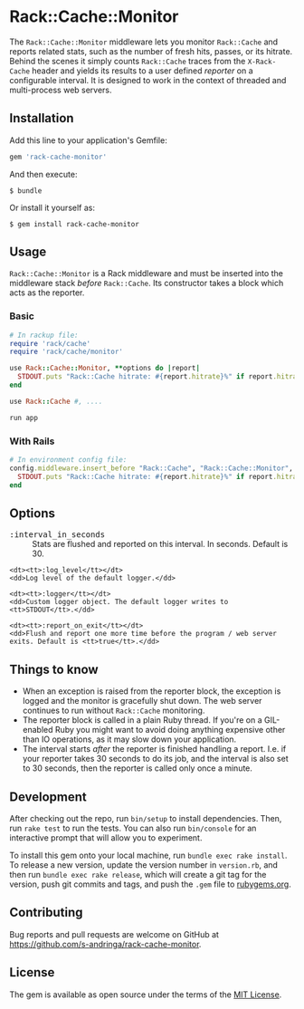 # Rack::Cache::Monitor

The `Rack::Cache::Monitor` middleware lets you monitor `Rack::Cache` and reports related stats, such as the number of fresh hits, passes, or its hitrate. 
Behind the scenes it simply counts `Rack::Cache` traces from the `X-Rack-Cache` header and yields its results to a user defined _reporter_ on a configurable interval.
It is designed to work in the context of threaded and multi-process web servers.

## Installation

Add this line to your application's Gemfile:

```ruby
gem 'rack-cache-monitor'
```

And then execute:

    $ bundle

Or install it yourself as:

    $ gem install rack-cache-monitor

## Usage

`Rack::Cache::Monitor` is a Rack middleware and must be inserted into the middleware stack _before_ `Rack::Cache`. Its constructor takes a block which acts as the reporter.

### Basic

```ruby
# In rackup file:
require 'rack/cache'
require 'rack/cache/monitor'

use Rack::Cache::Monitor, **options do |report|
  STDOUT.puts "Rack::Cache hitrate: #{report.hitrate}%" if report.hitrate
end

use Rack::Cache #, ....

run app
```

### With Rails

```ruby
# In environment config file:
config.middleware.insert_before "Rack::Cache", "Rack::Cache::Monitor", **options do |report|
  STDOUT.puts "Rack::Cache hitrate: #{report.hitrate}%" if report.hitrate
end
```

## Options

<dl>
    <dt><tt>:interval_in_seconds</tt></dt>
    <dd>Stats are flushed and reported on this interval. In seconds. Default is 30.</dd>

    <dt><tt>:log_level</tt></dt>
    <dd>Log level of the default logger.</dd>

    <dt><tt>:logger</tt></dt>
    <dd>Custom logger object. The default logger writes to <tt>STDOUT</tt>.</dd>

    <dt><tt>:report_on_exit</tt></dt>
    <dd>Flush and report one more time before the program / web server exits. Default is <tt>true</tt>.</dd>
</dl>

## Things to know

- When an exception is raised from the reporter block, the exception is logged and the monitor is gracefully shut down. The web server continues to run without `Rack::Cache` monitoring.
- The reporter block is called in a plain Ruby thread. If you're on a GIL-enabled Ruby you might want to avoid doing anything expensive other than IO operations, as it may slow down your application.
- The interval starts _after_ the reporter is finished handling a report. I.e. if your reporter takes 30 seconds to do its job, and the interval is also set to 30 seconds, then the reporter is called only once a minute.

## Development

After checking out the repo, run `bin/setup` to install dependencies. Then, run `rake test` to run the tests. You can also run `bin/console` for an interactive prompt that will allow you to experiment.

To install this gem onto your local machine, run `bundle exec rake install`. To release a new version, update the version number in `version.rb`, and then run `bundle exec rake release`, which will create a git tag for the version, push git commits and tags, and push the `.gem` file to [rubygems.org](https://rubygems.org).

## Contributing

Bug reports and pull requests are welcome on GitHub at https://github.com/s-andringa/rack-cache-monitor.


## License

The gem is available as open source under the terms of the [MIT License](http://opensource.org/licenses/MIT).

